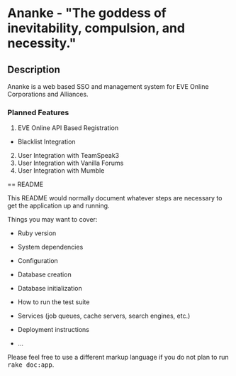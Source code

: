 # Ananke - "The goddess of inevitability, compulsion, and necessity."

## Description
Ananke is a web based SSO and management system for EVE Online Corporations and Alliances.

### Planned Features
1. EVE Online API Based Registration
 - Blacklist Integration
2. User Integration with TeamSpeak3
3. User Integration with Vanilla Forums
4. User Integration with Mumble

== README

This README would normally document whatever steps are necessary to get the
application up and running.

Things you may want to cover:

* Ruby version

* System dependencies

* Configuration

* Database creation

* Database initialization

* How to run the test suite

* Services (job queues, cache servers, search engines, etc.)

* Deployment instructions

* ...


Please feel free to use a different markup language if you do not plan to run
<tt>rake doc:app</tt>.
